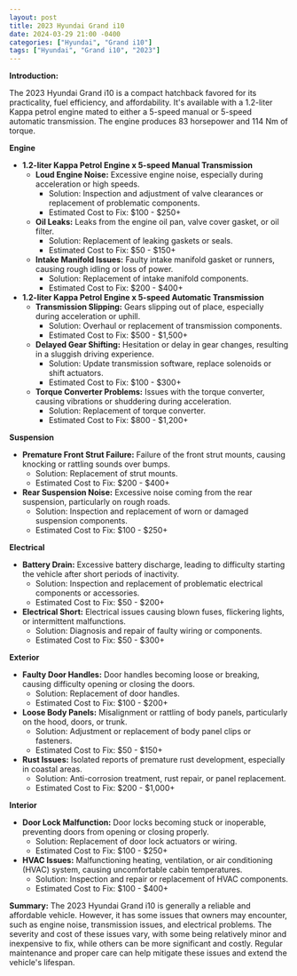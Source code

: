 ```yaml
---
layout: post
title: 2023 Hyundai Grand i10
date: 2024-03-29 21:00 -0400
categories: ["Hyundai", "Grand i10"]
tags: ["Hyundai", "Grand i10", "2023"]
---
```

**Introduction:**

The 2023 Hyundai Grand i10 is a compact hatchback favored for its practicality, fuel efficiency, and affordability. It's available with a 1.2-liter Kappa petrol engine mated to either a 5-speed manual or 5-speed automatic transmission. The engine produces 83 horsepower and 114 Nm of torque.

**Engine**
- **1.2-liter Kappa Petrol Engine x 5-speed Manual Transmission**
    - **Loud Engine Noise:** Excessive engine noise, especially during acceleration or high speeds.
      - Solution: Inspection and adjustment of valve clearances or replacement of problematic components.
      - Estimated Cost to Fix: $100 - $250+
    - **Oil Leaks:** Leaks from the engine oil pan, valve cover gasket, or oil filter.
      - Solution: Replacement of leaking gaskets or seals.
      - Estimated Cost to Fix: $50 - $150+
    - **Intake Manifold Issues:** Faulty intake manifold gasket or runners, causing rough idling or loss of power.
      - Solution: Replacement of intake manifold components.
      - Estimated Cost to Fix: $200 - $400+
- **1.2-liter Kappa Petrol Engine x 5-speed Automatic Transmission**
    - **Transmission Slipping:** Gears slipping out of place, especially during acceleration or uphill.
      - Solution: Overhaul or replacement of transmission components.
      - Estimated Cost to Fix: $500 - $1,500+
    - **Delayed Gear Shifting:** Hesitation or delay in gear changes, resulting in a sluggish driving experience.
      - Solution: Update transmission software, replace solenoids or shift actuators.
      - Estimated Cost to Fix: $100 - $300+
    - **Torque Converter Problems:** Issues with the torque converter, causing vibrations or shuddering during acceleration.
      - Solution: Replacement of torque converter.
      - Estimated Cost to Fix: $800 - $1,200+

**Suspension**

- **Premature Front Strut Failure:** Failure of the front strut mounts, causing knocking or rattling sounds over bumps.
  - Solution: Replacement of strut mounts.
  - Estimated Cost to Fix: $200 - $400+
- **Rear Suspension Noise:** Excessive noise coming from the rear suspension, particularly on rough roads.
  - Solution: Inspection and replacement of worn or damaged suspension components.
  - Estimated Cost to Fix: $100 - $250+

**Electrical**

- **Battery Drain:** Excessive battery discharge, leading to difficulty starting the vehicle after short periods of inactivity.
  - Solution: Inspection and replacement of problematic electrical components or accessories.
  - Estimated Cost to Fix: $50 - $200+
- **Electrical Short:** Electrical issues causing blown fuses, flickering lights, or intermittent malfunctions.
  - Solution: Diagnosis and repair of faulty wiring or components.
  - Estimated Cost to Fix: $50 - $300+

**Exterior**

- **Faulty Door Handles:** Door handles becoming loose or breaking, causing difficulty opening or closing the doors.
  - Solution: Replacement of door handles.
  - Estimated Cost to Fix: $100 - $200+
- **Loose Body Panels:** Misalignment or rattling of body panels, particularly on the hood, doors, or trunk.
  - Solution: Adjustment or replacement of body panel clips or fasteners.
  - Estimated Cost to Fix: $50 - $150+
- **Rust Issues:** Isolated reports of premature rust development, especially in coastal areas.
  - Solution: Anti-corrosion treatment, rust repair, or panel replacement.
  - Estimated Cost to Fix: $200 - $1,000+

**Interior**

- **Door Lock Malfunction:** Door locks becoming stuck or inoperable, preventing doors from opening or closing properly.
  - Solution: Replacement of door lock actuators or wiring.
  - Estimated Cost to Fix: $100 - $250+
- **HVAC Issues:** Malfunctioning heating, ventilation, or air conditioning (HVAC) system, causing uncomfortable cabin temperatures.
  - Solution: Inspection and repair or replacement of HVAC components.
  - Estimated Cost to Fix: $100 - $400+

**Summary:**
The 2023 Hyundai Grand i10 is generally a reliable and affordable vehicle. However, it has some issues that owners may encounter, such as engine noise, transmission issues, and electrical problems. The severity and cost of these issues vary, with some being relatively minor and inexpensive to fix, while others can be more significant and costly. Regular maintenance and proper care can help mitigate these issues and extend the vehicle's lifespan.
